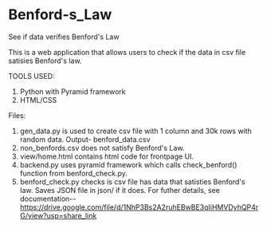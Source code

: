 # Benford-s_Law

See if data verifies Benford's Law

This is a web application that allows users to check if the data in csv file satisies Benford's law.

TOOLS USED:
1. Python with Pyramid framework
2. HTML/CSS

Files:
1. gen_data.py is used to create csv file with 1 column and 30k rows with random data. Output- benford_data.csv
2. non_benfords.csv does not satisfy Benford's Law.
3. view/home.html contains html code for frontpage UI.
4. backend.py uses pyramid framework which calls check_benford() function from benford_check.py.
5. benford_check.py checks is csv file has data that satisties Benford's law. Saves JSON file in json/ if it does.
For futher details, see documentation-- https://drive.google.com/file/d/1NhP3Bs2A2ruhEBwBE3qIiHMVDyhQP4rG/view?usp=share_link
